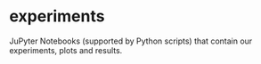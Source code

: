 # experiments
JuPyter Notebooks (supported by Python scripts) that contain our experiments, plots and results.

